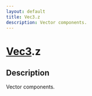 ```yaml
---
layout: default
title: Vec3.z
description: Vector components.
---
```

# [Vec3]({{site.url}}/Pages/Reference/Vec3.html).z

## Description
Vector components.

